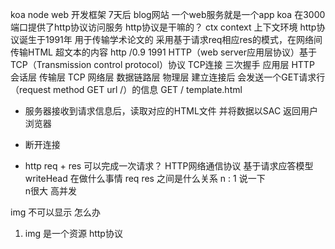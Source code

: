 koa node web 开发框架
7天后 blog网站
一个web服务就是一个app
koa  在3000端口提供了http协议访问服务
http协议是干嘛的？
ctx context 上下文环境
http协议诞生于1991年  用于传输学术论文的
采用基于请求req相应res的模式，在网络间传输HTML  超文本的内容 
http /0.9 1991
HTTP（web server应用层协议）基于TCP（Transmission control protocol）协议
TCP连接  三次握手
应用层 HTTP 
会话层
传输层 TCP
网络层
数据链路层
物理层
建立连接后 会发送一个GET请求行（request method GET url /）的信息
GET / template.html
- 服务器接收到请求信息后，读取对应的HTML文件 并将数据以SAC 返回用户浏览器
- 断开连接

- http req + res 可以完成一次请求？
 HTTP网络通信协议 基于请求应答模型
 writeHead 在做什么事情 
 req res 之间是什么关系
 n : 1  说一下  
 n很大  高并发  


 img 不可以显示
 怎么办
 1. img 是一个资源  http协议